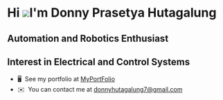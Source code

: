 Hi ![](https://user-images.githubusercontent.com/18350557/176309783-0785949b-9127-417c-8b55-ab5a4333674e.gif)I'm Donny Prasetya Hutagalung
=================================================================================================================================================

Automation and Robotics Enthusiast
----------------------------------
Interest in Electrical and Control Systems
----------------------------------

*   🖥️  See my portfolio at [MyPortFolio](http://donnyph.github.io/)
*   ✉️  You can contact me at [donnyhutagalung7@gmail.com](mailto:donnyhutagalung7@gmail.com)
